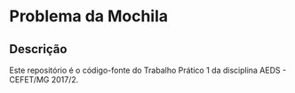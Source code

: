 # Problema da Mochila
## Descrição
Este repositório é o código-fonte do Trabalho Prático 1 da disciplina AEDS - CEFET/MG 2017/2.
